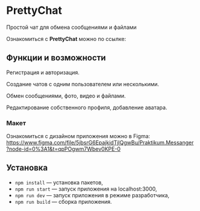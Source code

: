 # PrettyChat

Простой чат для обмена сообщениями и файлами

Ознакомиться с __PrettyChat__  можно по ссылке:



## Функции и возможности

Регистрация и авторизация.

Создание чатов с одним пользователем или несколькими.

Обмен сообщениями, фото, видео и файлами.

Редактирование собственного профиля, добавление аватара.

### Макет

Ознакомиться с дизайном приложения можно в Figma: 
https://www.figma.com/file/5jbsrG6EpajkidTjlQgwBu/Praktikum.Messanger?node-id=0%3A1&t=qpPOgwm7Wbev0KPE-0

## Установка

- `npm install`   — установка пакетов,
- `npm run start`     — запуск приложения на localhost:3000,
- `npm run dev`   — запуск приложения в режиме разработчика,
- `npm run build` — сборка приложения.

